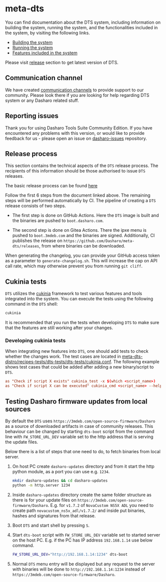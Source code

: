 # meta-dts

You can find documentation about the DTS system, including information on
building the system, running the system, and the functionalities included in the
system, by visiting the following links.

* [Building the system](https://docs.dasharo.com/dasharo-tools-suite/documentation/building)
* [Running the system](https://docs.dasharo.com/dasharo-tools-suite/documentation/running)
* [Features included in the system](https://docs.dasharo.com/dasharo-tools-suite/documentation/features)

Please visit [release](https://docs.dasharo.com/dasharo-tools-suite/releases/)
section to get latest version of DTS.

## Communication channel

We have created [communication
channels](https://docs.dasharo.com/ways-you-can-help-us/#join-dasharo-matrix-community)
to provide support to our community. Please look there if you are looking for
help regarding DTS system or any Dasharo related stuff.

## Reporting issues

Thank you for using Dasharo Tools Suite Community Edition. If you have
encountered any problems with this version, or would like to provide feedback
for us - please open an issue on
[dasharo-issues](https://github.com/Dasharo/dasharo-issues/issues) repository.

## Release process

This section contains the technical aspects of the `DTS` release process. The
recipients of this information should be those authorised to issue `DTS`
releases.

The basic release process can be found [here][zarhus-release-process]

Follow the first 6 steps from the document linked above. The remaining steps
will be performed automatically by CI. The pipeline of creating a `DTS` release
consists of two steps.

* The first step is done on GitHub Actions. Here the `DTS` image is built and
  the binaries are pushed to `boot.dasharo.com`.

* The second step is done on Gitea Actions. There the ipxe menu is pushed to
  `boot.3mdeb.com` and the binaries are signed. Additionally, CI publishes the
  release on `https://github.com/Dasharo/meta-dts/releases`, from
  where binaries can be downloaded.

When generating the changelog, you can provide your GitHub access token as a
parameter to `generate-changelog.sh`. This will increase the cap on API call
rate, which may otherwise prevent you from running `git cliff`.

[zarhus-release-process]: https://docs.zarhus.com/development-process/standard-release-process

## Cukinia tests

`DTS` utilizes the [cukinia](https://github.com/savoirfairelinux/cukinia)
framework to test various features and tools integrated into the system. You can
execute the tests using the following command in the `DTS` shell:

```bash
cukinia
```

It is recommended that you run the tests when developing `DTS` to make sure that
the features are still working after your changes.

### Developing cukinia tests

When integrating new features into `DTS`, one should add tests to check whether
the changes work. The test cases are located in
[meta-dts-distro/recipes-tests/dts-tests/dts-tests/cukinia.conf](./meta-dts-distro/recipes-tests/dts-tests/dts-tests/cukinia.conf).
The following example shows test cases that could be added after adding a new
binary/script to `DTS`.

```conf
as "Check if script X exists" cukinia_test -x $(which <script_name>)
as "Check if script X can be executed" cukinia_cmd <script_name> --help
```

## Testing Dasharo firmware updates from local sources

<!--
This section could go to docs.dasharo.com after some clean-up regarding DTS
documentation.
-->

By default the `DTS` uses `https://3mdeb.com/open-source-firmware/Dasharo` as a
source of downloaded artifacts in case of community releases. This behaviour can
be changed by starting `dts-boot` script from the command line with
`FW_STORE_URL_DEV` variable set to the http address that is serving the update
files.

Below there is a list of steps that one need to do, to fetch binaries from local
server.

1. On host PC create `dasharo-updates` directory and from it start the http
   python module, as a port you can use e.g. `1234`.

    ```bash
    mkdir dasharo-updates && cd dasharo-updates
    python -m http.server 1234
    ```

1. Inside `dasharo-updates` directory create the same folder structure as there
   is for your update files on `https://3mdeb.com/open-source-firmware/Dasharo`.
   E.g. for `v1.7.2` of `NovaCustom NS5X ADL` you need to create path
   `novacustom_ns5x_adl/v1.7.2/` and inside put binaries, hashes and signatures
   from that release.

1. Boot `DTS` and start shell by pressing `S`.

1. Start `dts-boot` script with `FW_STORE_URL_DEV` variable set to started
   server on the host PC. E.g. if the PC has IP address `192.168.1.14` use
   below command.

    ```bash
    FW_STORE_URL_DEV="http://192.168.1.14:1234" dts-boot
    ```

1. Normal `DTS` menu entry will be displayed but any request to the server with
   binaries will be done to `http://192.168.1.14:1234` instead of
   `https://3mdeb.com/open-source-firmware/Dasharo`.
